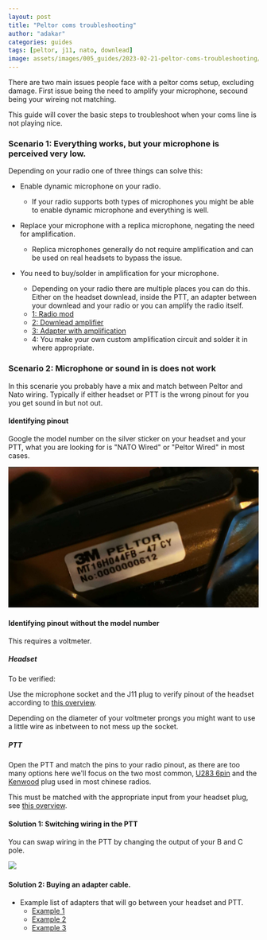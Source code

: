 ```yaml
---
layout: post
title: "Peltor coms troubleshooting"
author: "adakar"
categories: guides
tags: [peltor, j11, nato, downlead]
image: assets/images/005_guides/2023-02-21-peltor-coms-troubleshooting/heading.png
---
```


There are two main issues people face with a peltor coms setup, excluding damage. First issue being the need to amplify your microphone, secound being your wireing not matching.

This guide will cover the basic steps to troubleshoot when your coms line is not playing nice.


### Scenario 1: Everything works, but your microphone is perceived very low.

Depending on your radio one of three things can solve this:

- Enable dynamic microphone on your radio.
	- If your radio supports both types of microphones you might be able to enable dynamic microphone and everything is well.

- Replace your microphone with a replica microphone, negating the need for amplification.
	- Replica microphones generally do not require amplification and can be used on real headsets to bypass the issue.

- You need to buy/solder in amplification for your microphone.
    - Depending on your radio there are multiple places you can do this. Either on the headset downlead, inside the PTT, an adapter between your downlead and your radio or you can amplify the radio itself. 
    -  [1: Radio mod](http://www.px-airsoft.com/showroom/model/T0002/templateProductDetails.do?webId=1213907847691&editCurrentLanguage=1213907847692&module=SearchProduct&keyWords=amp&currentPage=1&ParentId=1324666353492015337&productId=1387478681544002075)
    -  [2: Downlead amplifier](http://www.px-airsoft.com/showroom/model/T0002/templateProductDetails.do?webId=1213907847691&editCurrentLanguage=1213907847692&module=SearchProduct&keyWords=amp&currentPage=1&ParentId=1324666353492015337&productId=1429033561572000266)
	-  [3: Adapter with amplification](http://www.px-airsoft.com/showroom/model/T0002/templateProductDetails.do?webId=1213907847691&editCurrentLanguage=1213907847692&module=SearchProduct&keyWords=Amplify+&currentPage=1&ParentId=1324666353492015337&productId=1429033811734000292)
	- 4: You make your own custom amplification circuit and solder it in where appropriate. 



### Scenario 2: Microphone or sound in is does not work
In this scenarie you probably have a mix and match between Peltor and Nato wiring. Typically if either headset or PTT is the wrong pinout for you you get sound in but not out. 


#### Identifying pinout
Google the model number on the silver sticker on your headset and your PTT, what you are looking for is "NATO Wired" or "Peltor Wired" in most cases.

<div class="image-thumbnail">
	<a href="/assets/images/005_guides/2023-02-21-peltor-coms-troubleshooting/headset.jpg">
		<img src="/assets/images/005_guides/2023-02-21-peltor-coms-troubleshooting/headset.jpg" width="640"/>
		<div class="image-thumbnail-centered"><i class="fa-solid fa-magnifying-glass"></i></div>
	</a>
</div>


#### Identifying pinout without the model number

This requires a voltmeter.

##### Headset
To be verified:

Use the microphone socket and the J11 plug to verify pinout of the headset according to [this overview](https://airsoftnorge.com/Peltor-J11-4pin/).

Depending on the diameter of your voltmeter prongs you might want to use a little wire as inbetween to not mess up the socket.

##### PTT
Open the PTT and match the pins to your radio pinout, as there are too many options here we'll focus on the two most common, [U283 6pin](https://airsoftnorge.com/6pinout/) and the [Kenwood](https://airsoftnorge.com/kenwood-pinout/) plug used in most chinese radios.

This must be matched with the appropriate input from your headset plug, see [this overview](https://airsoftnorge.com/Peltor-J11-4pin/).


#### Solution 1: Switching wiring in the PTT

You can swap wiring in the PTT by changing the output of your B and C pole. 

<div class="image-thumbnail">
	<a href="/assets/images/005_guides/2023-02-21-peltor-coms-troubleshooting/ptt.png">
		<img src="/assets/images/005_guides/2023-02-21-peltor-coms-troubleshooting/ptt.png" width="640"/>
		<div class="image-thumbnail-centered"><i class="fa-solid fa-magnifying-glass"></i></div>
	</a>
</div>

#### Solution 2: Buying an adapter cable.
- Example list of adapters that will go between your headset and PTT.
	- [Example 1](https://shop.reconbrothers.com/product/3m-peltor-nato-adapter-custom/)
	- [Example 2](https://fivefourcommunications.com/product/peltor-wired-to-nato-wiring-adapter/)
	- [Example 3](https://sambandsradio.no/alfagear/an-1030/adapter-nexus-peltor-nato-20cm)